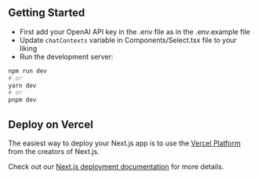 ## Getting Started

- First add your OpenAI API key in the .env file as in the .env.example file
- Update `chatContexts` variable in Components/Select.tsx file to your liking
- Run the development server:

```bash
npm run dev
# or
yarn dev
# or
pnpm dev
```

## Deploy on Vercel

The easiest way to deploy your Next.js app is to use
the [Vercel Platform](https://vercel.com/new?utm_medium=default-template&filter=next.js&utm_source=create-next-app&utm_campaign=create-next-app-readme)
from the creators of Next.js.

Check out our [Next.js deployment documentation](https://nextjs.org/docs/deployment) for more details.
